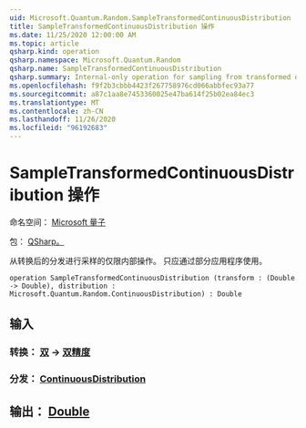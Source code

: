 ```yaml
---
uid: Microsoft.Quantum.Random.SampleTransformedContinuousDistribution
title: SampleTransformedContinuousDistribution 操作
ms.date: 11/25/2020 12:00:00 AM
ms.topic: article
qsharp.kind: operation
qsharp.namespace: Microsoft.Quantum.Random
qsharp.name: SampleTransformedContinuousDistribution
qsharp.summary: Internal-only operation for sampling from transformed distributions. Should only be used via partial application.
ms.openlocfilehash: f9f2b3cbbb4423f267758976cd066abbfec93a77
ms.sourcegitcommit: a87c1aa8e7453360025e47ba614f25b02ea84ec3
ms.translationtype: MT
ms.contentlocale: zh-CN
ms.lasthandoff: 11/26/2020
ms.locfileid: "96192683"
---
```

# <a name="sampletransformedcontinuousdistribution-operation"></a>SampleTransformedContinuousDistribution 操作

命名空间： [Microsoft 量子](xref:Microsoft.Quantum.Random)

包： [QSharp。](https://nuget.org/packages/Microsoft.Quantum.QSharp.Core)


从转换后的分发进行采样的仅限内部操作。
只应通过部分应用程序使用。

```qsharp
operation SampleTransformedContinuousDistribution (transform : (Double -> Double), distribution : Microsoft.Quantum.Random.ContinuousDistribution) : Double
```


## <a name="input"></a>输入

### <a name="transform--double---double"></a>转换： [双](xref:microsoft.quantum.lang-ref.double) -> [双精度](xref:microsoft.quantum.lang-ref.double)




### <a name="distribution--continuousdistribution"></a>分发： [ContinuousDistribution](xref:Microsoft.Quantum.Random.ContinuousDistribution)





## <a name="output--double"></a>输出： [Double](xref:microsoft.quantum.lang-ref.double)

